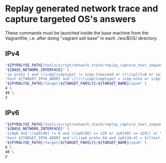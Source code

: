 

# Replay generated network trace and capture targeted OS's answers


These commands must be launched inside the base machine from the Vagrantfile, i.e. after doing "vagrant ssh base" in each ./ws/$OS/ directory.


## IPv4


```bash
"${PYROLYSE_PATH}/tools/script/network_stack/replay_capture_test_sequence_scenarii_run.sh" \
"${BASE_NETWORK_INTERFACE}" \
'ip proto 1 and \(icmp[icmptype] != icmp-timxceed or \(\(ip[7]>0 or ip[6] & 63>0\)\)\)' \
'host ${TARGET_IPV4_ADDR} and \(\(\(icmp[icmptype] = icmp-echo or icmp[icmptype] = icmp-echoreply\) and icmp[4:2] = $((test_index_offset+test_index))\) or \(ip[20] != 0 and ip[20] != 8 and ip[4:2] = $((test_index_offset+test_index))\)\)' \
"${PYROLYSE_PATH}/target/${TARGET_FAMILY}/${TARGET_NAME}/ipv4" \
4 \
40 \
2
```

## IPv6

```bash
"${PYROLYSE_PATH}/tools/script/network_stack/replay_capture_test_sequence_scenarii_run.sh" \
"${BASE_NETWORK_INTERFACE}" \
'icmp6 and \(ip6[40] != 0 and \(ip6[40] == 128 or ip6[40] == 129\) or \(ip6 proto 44\)\)' \
'host ${TARGET_IPV6_ADDR} and \(\(ip6 proto 44 and ip6[44:4] = $((test_index_offset+test_index))\) or \(icmp6[icmp6type] = icmp6-echoreply and icmp6[4:2] = $((test_index_offset+test_index))\)\)' \
"${PYROLYSE_PATH}/target/${TARGET_FAMILY}/${TARGET_NAME}/ipv6" \
6 \
40 \
2
```

